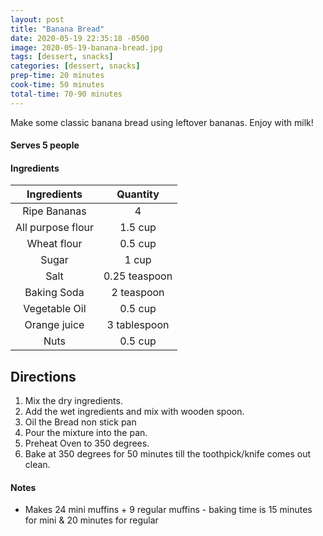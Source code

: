```yaml
---
layout: post
title: "Banana Bread"
date: 2020-05-19 22:35:18 -0500
image: 2020-05-19-banana-bread.jpg
tags: [dessert, snacks]
categories: [dessert, snacks]
prep-time: 20 minutes
cook-time: 50 minutes
total-time: 70-90 minutes
---
```


Make some classic banana bread using leftover bananas. Enjoy with milk!

#### Serves 5 people

#### Ingredients

|    Ingredients    |    Quantity   |
|:-----------------:|:-------------:|
|    Ripe Bananas   |       4       |
| All purpose flour |    1.5 cup    |
|    Wheat flour    |    0.5 cup    |
|       Sugar       |     1 cup     |
|        Salt       | 0.25 teaspoon |
|    Baking Soda    |   2 teaspoon  |
|   Vegetable Oil   |    0.5 cup    |
|    Orange juice   |  3 tablespoon |
|        Nuts       |    0.5 cup    |

## Directions

1. Mix the dry ingredients.
2. Add the wet ingredients and mix with wooden spoon.
3. Oil the Bread non stick pan
4. Pour the mixture into the pan.
5. Preheat Oven to 350 degrees.
6. Bake at 350 degrees for 50 minutes till the toothpick/knife comes out clean.

#### Notes

* Makes 24 mini muffins + 9 regular muffins - baking time is 15 minutes for mini & 20 minutes for regular

